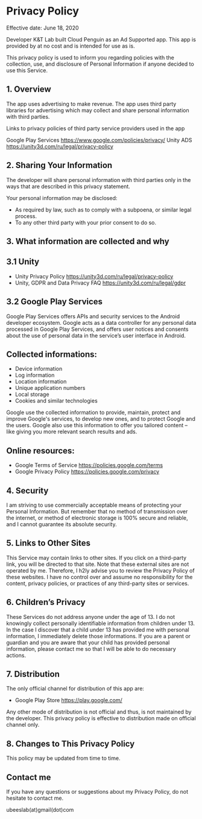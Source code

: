 <head>
<title> Cloud Penguin App Privacy Policy</title>
</head>

<h1>Privacy Policy</h1>


<p>Effective date: June 18, 2020</p>

<p>Developer K&T Lab built Cloud Penguin as an Ad Supported app. This
app is provided by at no cost and is intended for use as is.
</p>

<p>This privacy policy is used to inform you regarding policies with the collection, use, and
disclosure of Personal Information if anyone decided to use this Service.
</p>

<!-- <p>We use your data to provide and improve the Service. 
By using the Service, you agree to the collection and use 
of information in accordance with this policy. 
Unless otherwise defined in this Privacy Policy, 
terms used in this Privacy Policy have the same meanings 
as in our Terms and Conditions.</p> -->

<p><h2>1. Overview</h2></p>
<p>The app uses advertising to make revenue. The app uses third party
libraries for advertising which may collect and share personal information with third
parties.</p>
<p>Links to privacy policies of third party service providers used in the app</p>
<p>Google Play Services <a href="https://www.google.com/policies/privacy/" rel="nofollow">https://www.google.com/policies/privacy/</a>
Unity ADS <a href="https://unity3d.com/ru/legal/privacy-policy" rel="nofollow">https://unity3d.com/ru/legal/privacy-policy</a></p>
<p><h2>2. Sharing Your Information</h2>
The developer will share personal information with third parties only in the ways that are
described in this privacy statement.</p>
<p>Your personal information may be disclosed:</p>
<ul>
<li>As required by law, such as to comply with a subpoena, or similar legal process.</li>
<li>To any other third party with your prior consent to do so.</li>
</ul>
<p><h2>3. What information are collected and why</h2></p>
<p><h2>3.1 Unity</h2></p>
<ul>
<li>Unity Privacy Policy <a href="https://unity3d.com/ru/legal/privacy-policy" rel="nofollow">https://unity3d.com/ru/legal/privacy-policy</a>
</li>
<li>Unity, GDPR and Data Privacy FAQ <a href="https://unity3d.com/ru/legal/gdpr" rel="nofollow">https://unity3d.com/ru/legal/gdpr</a>
</li>
</ul>
<p><h2>3.2 Google Play Services</h2></p>
<p>Google Play Services offers APIs and security services to the Android developer ecosystem.
Google acts as a data controller for any personal data processed in Google Play Services,
and offers user notices and consents about the use of personal data in the service’s user
interface in Android.</p>
<p><h2>Collected informations:</h2></p>
<ul>
<li>Device information</li>
<li>Log information</li>
<li>Location information</li>
<li>Unique application numbers</li>
<li>Local storage</li>
<li>Cookies and similar technologies</li>
</ul>
<p>Google use the collected information to provide, maintain, protect and improve Google's
services, to develop new ones, and to protect Google and the users. Google also use this
information to offer you tailored content – like giving you more relevant search results
and ads.</p>
<p><h2>Online resources:</h2></p>
<ul>
<li>Google Terms of Service <a href="https://policies.google.com/terms" rel="nofollow">https://policies.google.com/terms</a>
</li>
<li>Google Privacy Policy <a href="https://policies.google.com/privacy" rel="nofollow">https://policies.google.com/privacy</a>
</li>
</ul>
<p><h2>4. Security</h2></p>
<p>I am striving to use commercially acceptable means of protecting your Personal
Information. But remember that no method of transmission over the internet, or method of
electronic storage is 100% secure and reliable, and I cannot guarantee its absolute
security.</p>
<p><h2>5. Links to Other Sites</h2></p>
<p>This Service may contain links to other sites. If you click on a third-party link, you
will be directed to that site. Note that these external sites are not operated by me.
Therefore, I h2ly advise you to review the Privacy Policy of these websites. I have
no control over and assume no responsibility for the content, privacy policies, or
practices of any third-party sites or services.</p>
<p><h2>6. Children’s Privacy</h2></p>
<p>These Services do not address anyone under the age of 13. I do not knowingly collect
personally identifiable information from children under 13. In the case I discover that
a child under 13 has provided me with personal information, I immediately delete those
informations. If you are a parent or guardian and you are aware that your child has
provided personal information, please contact me so that I will be able to do necessary
actions.</p>
<p><h2>7. Distribution</h2></p>
<p>The only official channel for distribution of this app are:</p>
<ul>
<li>Google Play Store <a href="https://play.google.com/" rel="nofollow">https://play.google.com/</a>
</li>
</ul>
<p>Any other mode of distribution is not official and thus, is not maintained by the developer.
This privacy policy is effective to distribution made on official channel only.</p>
<p><h2>8. Changes to This Privacy Policy</h2></p>
<p>This policy may be updated from time to time.</p>
<p><h2>Contact me</h2></p>
<p>If you have any questions or suggestions about my Privacy Policy, do not hesitate to
contact me.</p>
<p>ubeeslab(at)gmail(dot)com</p>
